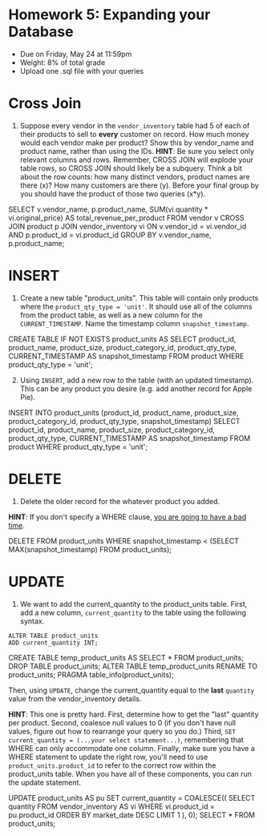 # Homework 5: Expanding your Database

-  	Due on Friday, May 24 at 11:59pm
-  	Weight: 8% of total grade
-  	Upload one .sql file with your queries

# Cross Join
1. Suppose every vendor in the `vendor_inventory` table had 5 of each of their products to sell to **every** customer on record. How much money would each vendor make per product? Show this by vendor_name and product name, rather than using the IDs.
**HINT**: Be sure you select only relevant columns and rows. Remember, CROSS JOIN will explode your table rows, so CROSS JOIN should likely be a subquery. Think a bit about the row counts: how many distinct vendors, product names are there (x)? How many customers are there (y). Before your final group by you should have the product of those two queries (x\*y). 

SELECT 
    v.vendor_name,
    p.product_name,
    SUM(vi.quantity * vi.original_price) AS total_revenue_per_product
FROM vendor v CROSS JOIN  product p JOIN 
    vendor_inventory vi ON v.vendor_id = vi.vendor_id AND p.product_id = vi.product_id
GROUP BY 
    v.vendor_name, p.product_name;


# INSERT
1. Create a new table "product_units". This table will contain only products where the `product_qty_type = 'unit'`. It should use all of the columns from the product table, as well as a new column for the `CURRENT_TIMESTAMP`.  Name the timestamp column `snapshot_timestamp`.

CREATE TABLE IF NOT EXISTS product_units AS
SELECT 
    product_id,
    product_name,
    product_size,
    product_category_id,
    product_qty_type,
    CURRENT_TIMESTAMP AS snapshot_timestamp
FROM product WHERE 
    product_qty_type = 'unit';

2. Using `INSERT`, add a new row to the table (with an updated timestamp). This can be any product you desire (e.g. add another record for Apple Pie). 

INSERT INTO product_units (product_id, product_name, product_size, product_category_id, product_qty_type, snapshot_timestamp)
SELECT 
    product_id,
    product_name,
    product_size,
    product_category_id,
    product_qty_type,
    CURRENT_TIMESTAMP AS snapshot_timestamp
FROM product
WHERE product_qty_type = 'unit';

# DELETE 
1. Delete the older record for the whatever product you added.

**HINT**: If you don't specify a WHERE clause, [you are going to have a bad time](https://imgflip.com/i/8iq872).

DELETE FROM product_units
WHERE snapshot_timestamp < (SELECT MAX(snapshot_timestamp) FROM product_units);

# UPDATE
1. We want to add the current_quantity to the product_units table. First, add a new column, `current_quantity` to the table using the following syntax.
```
ALTER TABLE product_units
ADD current_quantity INT;
```
CREATE TABLE temp_product_units AS
SELECT * FROM product_units;
DROP TABLE product_units;
ALTER TABLE temp_product_units
RENAME TO product_units;
PRAGMA table_info(product_units);

Then, using `UPDATE`, change the current_quantity equal to the **last** `quantity` value from the vendor_inventory details. 

**HINT**: This one is pretty hard. First, determine how to get the "last" quantity per product. Second, coalesce null values to 0 (if you don't have null values, figure out how to rearrange your query so you do.) Third, `SET current_quantity = (...your select statement...)`, remembering that WHERE can only accommodate one column. Finally, make sure you have a WHERE statement to update the right row, you'll need to use `product_units.product_id` to refer to the correct row within the product_units table. When you have all of these components, you can run the update statement.

UPDATE product_units AS pu
SET current_quantity = COALESCE((
  SELECT quantity 
  FROM vendor_inventory AS vi
  WHERE vi.product_id = pu.product_id
  ORDER BY market_date DESC
  LIMIT 1
), 0);
SELECT * FROM product_units;